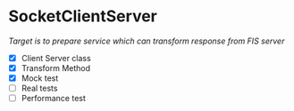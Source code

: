 # SocketClientServer

*Target is to prepare service which can transform response from FIS server*  

- [x] Client Server class
- [x] Transform Method  
- [x] Mock test
- [ ] Real tests
- [ ] Performance test